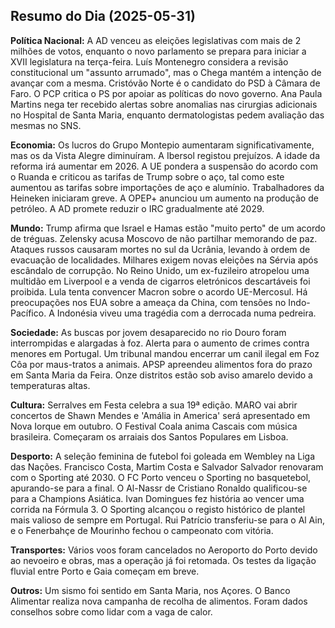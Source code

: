 ## Resumo do Dia (2025-05-31)

**Política Nacional:** A AD venceu as eleições legislativas com mais de 2 milhões de votos, enquanto o novo parlamento se prepara para iniciar a XVII legislatura na terça-feira. Luís Montenegro considera a revisão constitucional um "assunto arrumado", mas o Chega mantém a intenção de avançar com a mesma. Cristóvão Norte é o candidato do PSD à Câmara de Faro. O PCP critica o PS por apoiar as políticas do novo governo. Ana Paula Martins nega ter recebido alertas sobre anomalias nas cirurgias adicionais no Hospital de Santa Maria, enquanto dermatologistas pedem avaliação das mesmas no SNS.

**Economia:** Os lucros do Grupo Montepio aumentaram significativamente, mas os da Vista Alegre diminuíram. A Ibersol registou prejuízos. A idade da reforma irá aumentar em 2026. A UE pondera a suspensão do acordo com o Ruanda e criticou as tarifas de Trump sobre o aço, tal como este aumentou as tarifas sobre importações de aço e alumínio. Trabalhadores da Heineken iniciaram greve. A OPEP+ anunciou um aumento na produção de petróleo. A AD promete reduzir o IRC gradualmente até 2029.

**Mundo:** Trump afirma que Israel e Hamas estão "muito perto" de um acordo de tréguas. Zelensky acusa Moscovo de não partilhar memorando de paz. Ataques russos causaram mortes no sul da Ucrânia, levando à ordem de evacuação de localidades. Milhares exigem novas eleições na Sérvia após escândalo de corrupção. No Reino Unido, um ex-fuzileiro atropelou uma multidão em Liverpool e a venda de cigarros eletrónicos descartáveis foi proibida. Lula tenta convencer Macron sobre o acordo UE-Mercosul. Há preocupações nos EUA sobre a ameaça da China, com tensões no Indo-Pacífico. A Indonésia viveu uma tragédia com a derrocada numa pedreira.

**Sociedade:** As buscas por jovem desaparecido no rio Douro foram interrompidas e alargadas à foz. Alerta para o aumento de crimes contra menores em Portugal. Um tribunal mandou encerrar um canil ilegal em Foz Côa por maus-tratos a animais. APSP apreendeu alimentos fora do prazo em Santa Maria da Feira. Onze distritos estão sob aviso amarelo devido a temperaturas altas.

**Cultura:** Serralves em Festa celebra a sua 19ª edição. MARO vai abrir concertos de Shawn Mendes e 'Amália in America' será apresentado em Nova Iorque em outubro. O Festival Coala anima Cascais com música brasileira. Começaram os arraiais dos Santos Populares em Lisboa.

**Desporto:** A seleção feminina de futebol foi goleada em Wembley na Liga das Nações. Francisco Costa, Martim Costa e Salvador Salvador renovaram com o Sporting até 2030. O FC Porto venceu o Sporting no basquetebol, apurando-se para a final. O Al-Nassr de Cristiano Ronaldo qualificou-se para a Champions Asiática. Ivan Domingues fez história ao vencer uma corrida na Fórmula 3. O Sporting alcançou o registo histórico de plantel mais valioso de sempre em Portugal. Rui Patrício transferiu-se para o Al Ain, e o Fenerbahçe de Mourinho fechou o campeonato com vitória.

**Transportes:** Vários voos foram cancelados no Aeroporto do Porto devido ao nevoeiro e obras, mas a operação já foi retomada. Os testes da ligação fluvial entre Porto e Gaia começam em breve.

**Outros:** Um sismo foi sentido em Santa Maria, nos Açores. O Banco Alimentar realiza nova campanha de recolha de alimentos. Foram dados conselhos sobre como lidar com a vaga de calor.
